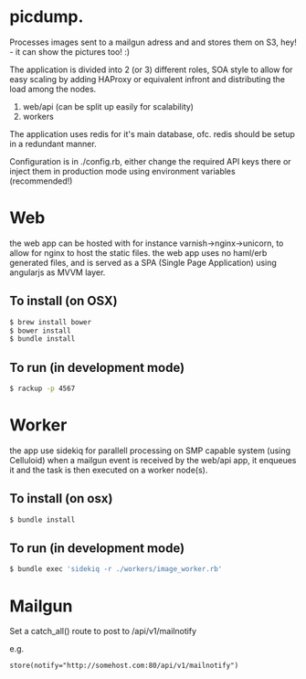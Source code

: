 # picdump. 

Processes images sent to a mailgun adress and and stores them on S3, hey! - it can show the pictures too! :)

The application is divided into 2 (or 3) different roles, SOA style to allow for easy scaling by adding HAProxy or equivalent infront and distributing the load among the nodes.

1. web/api (can be split up easily for scalability)
1. workers 

The application uses redis for it's main database, ofc. redis should be setup in a redundant manner.

Configuration is in ./config.rb, either change the required API keys there or inject them in production mode using environment variables (recommended!)

# Web
the web app can be hosted with for instance varnish->nginx->unicorn, to allow for nginx to host the static files.
the web app uses no haml/erb generated files, and is served as a SPA (Single Page Application) using angularjs as MVVM layer.

## To install (on OSX)
```bash
$ brew install bower
$ bower install
$ bundle install
```
## To run (in development mode)
```bash
$ rackup -p 4567
```

# Worker
the app use sidekiq for parallell processing on SMP capable system (using Celluloid) when a mailgun event is received by the web/api app, it enqueues it and the task is then executed on a worker node(s). 

## To install (on osx)
```bash
$ bundle install
```

## To run (in development mode)
```bash
$ bundle exec 'sidekiq -r ./workers/image_worker.rb'
```
# Mailgun
Set a catch_all() route to post to /api/v1/mailnotify

e.g.
```
store(notify="http://somehost.com:80/api/v1/mailnotify")
```

